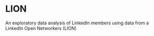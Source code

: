 # LION
An exploratory data analysis of LinkedIn members using data from a LinkedIn Open Networkers (LION)
